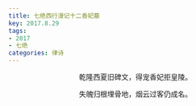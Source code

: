 ```yaml
---
title: 七绝西行漫记十二香妃墓
key: 2017.8.29
tags: 
- 2017
- 七绝
categories: 律诗
---
```


<p align="center">乾隆西夏旧碑文，得宠香妃拒皇陵。
</p>
<p align="center">失魄归根埋骨地，烟云过客仍成名。
</p>
